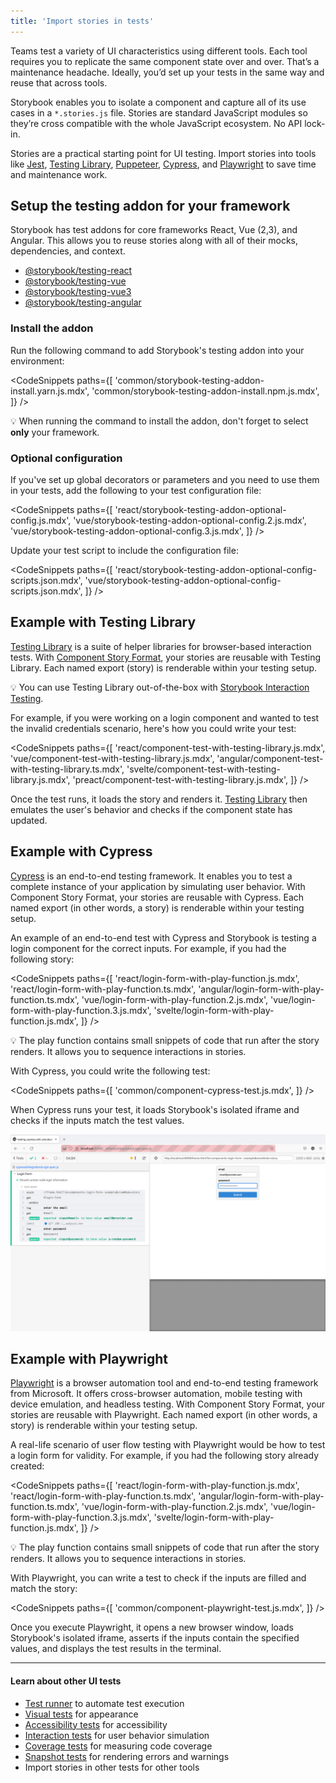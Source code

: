 ```yaml
---
title: 'Import stories in tests'
---
```


Teams test a variety of UI characteristics using different tools. Each tool requires you to replicate the same component state over and over. That’s a maintenance headache. Ideally, you’d set up your tests in the same way and reuse that across tools.

Storybook enables you to isolate a component and capture all of its use cases in a `*.stories.js` file. Stories are standard JavaScript modules so they’re cross compatible with the whole JavaScript ecosystem. No API lock-in.

Stories are a practical starting point for UI testing. Import stories into tools like [Jest](https://jestjs.io/), [Testing Library](https://testing-library.com/), [Puppeteer](https://pptr.dev/), [Cypress](https://www.cypress.io/), and [Playwright](https://playwright.dev/) to save time and maintenance work.

## Setup the testing addon for your framework

Storybook has test addons for core frameworks React, Vue (2,3), and Angular. This allows you to reuse stories along with all of their mocks, dependencies, and context.

- [@storybook/testing-react](https://storybook.js.org/addons/@storybook/testing-react)
- [@storybook/testing-vue](https://storybook.js.org/addons/@storybook/testing-vue)
- [@storybook/testing-vue3](https://storybook.js.org/addons/@storybook/testing-vue3)
- [@storybook/testing-angular](https://storybook.js.org/addons/@storybook/testing-angular)

### Install the addon

Run the following command to add Storybook's testing addon into your environment:

<!-- prettier-ignore-start -->

<CodeSnippets
  paths={[
    'common/storybook-testing-addon-install.yarn.js.mdx',
    'common/storybook-testing-addon-install.npm.js.mdx',
  ]}
/>

<!-- prettier-ignore-end -->

<div class="aside">

💡 When running the command to install the addon, don't forget to select **only** your framework.

</div>

### Optional configuration

If you've set up global decorators or parameters and you need to use them in your tests, add the following to your test configuration file:

<!-- prettier-ignore-start -->

<CodeSnippets
  paths={[
    'react/storybook-testing-addon-optional-config.js.mdx',
    'vue/storybook-testing-addon-optional-config.2.js.mdx',
    'vue/storybook-testing-addon-optional-config.3.js.mdx',
  ]}
/>

<!-- prettier-ignore-end -->

Update your test script to include the configuration file:

<!-- prettier-ignore-start -->

<CodeSnippets
  paths={[
    'react/storybook-testing-addon-optional-config-scripts.json.mdx',
    'vue/storybook-testing-addon-optional-config-scripts.json.mdx',
  ]}
/>

<!-- prettier-ignore-end -->

## Example with Testing Library

[Testing Library](https://testing-library.com/) is a suite of helper libraries for browser-based interaction tests. With [Component Story Format](../api/csf.md), your stories are reusable with Testing Library. Each named export (story) is renderable within your testing setup.

<div class="aside">

💡 You can use Testing Library out-of-the-box with [Storybook Interaction Testing](./interaction-testing.md).

</div>

For example, if you were working on a login component and wanted to test the invalid credentials scenario, here's how you could write your test:

<!-- prettier-ignore-start -->

<CodeSnippets
  paths={[
    'react/component-test-with-testing-library.js.mdx',
    'vue/component-test-with-testing-library.js.mdx',
    'angular/component-test-with-testing-library.ts.mdx',
    'svelte/component-test-with-testing-library.js.mdx',
    'preact/component-test-with-testing-library.js.mdx',
  ]}
/>

<!-- prettier-ignore-end -->

Once the test runs, it loads the story and renders it. [Testing Library](https://testing-library.com/) then emulates the user's behavior and checks if the component state has updated.

## Example with Cypress

[Cypress](https://www.cypress.io/) is an end-to-end testing framework. It enables you to test a complete instance of your application by simulating user behavior. With Component Story Format, your stories are reusable with Cypress. Each named export (in other words, a story) is renderable within your testing setup.

An example of an end-to-end test with Cypress and Storybook is testing a login component for the correct inputs. For example, if you had the following story:

<!-- prettier-ignore-start -->

<CodeSnippets
  paths={[
    'react/login-form-with-play-function.js.mdx',
    'react/login-form-with-play-function.ts.mdx',
    'angular/login-form-with-play-function.ts.mdx',
    'vue/login-form-with-play-function.2.js.mdx',
    'vue/login-form-with-play-function.3.js.mdx',
    'svelte/login-form-with-play-function.js.mdx',
  ]}
/>

<!-- prettier-ignore-end -->

<div class="aside">
 💡 The play function contains small snippets of code that run after the story renders. It allows you to sequence interactions in stories.

</div>

With Cypress, you could write the following test:

<!-- prettier-ignore-start -->

<CodeSnippets
  paths={[
    'common/component-cypress-test.js.mdx',
  ]}
/>

<!-- prettier-ignore-end -->

When Cypress runs your test, it loads Storybook's isolated iframe and checks if the inputs match the test values.

![Cypress running successfully](./cypress-success-run-tests-optimized.png)

## Example with Playwright

[Playwright](https://playwright.dev/) is a browser automation tool and end-to-end testing framework from Microsoft. It offers cross-browser automation, mobile testing with device emulation, and headless testing. With Component Story Format, your stories are reusable with Playwright. Each named export (in other words, a story) is renderable within your testing setup.

A real-life scenario of user flow testing with Playwright would be how to test a login form for validity. For example, if you had the following story already created:

<!-- prettier-ignore-start -->

<CodeSnippets
  paths={[
    'react/login-form-with-play-function.js.mdx',
    'react/login-form-with-play-function.ts.mdx',
    'angular/login-form-with-play-function.ts.mdx',
    'vue/login-form-with-play-function.2.js.mdx',
    'vue/login-form-with-play-function.3.js.mdx',
    'svelte/login-form-with-play-function.js.mdx',
  ]}
/>

<!-- prettier-ignore-end -->

<div class="aside">
 💡 The play function contains small snippets of code that run after the story renders. It allows you to sequence interactions in stories.
</div>

With Playwright, you can write a test to check if the inputs are filled and match the story:

<!-- prettier-ignore-start -->

<CodeSnippets
  paths={[
    'common/component-playwright-test.js.mdx',
  ]}
/>

<!-- prettier-ignore-end -->

Once you execute Playwright, it opens a new browser window, loads Storybook's isolated iframe, asserts if the inputs contain the specified values, and displays the test results in the terminal.

---

#### Learn about other UI tests

- [Test runner](./test-runner.md) to automate test execution
- [Visual tests](./visual-testing.md) for appearance
- [Accessibility tests](./accessibility-testing.md) for accessibility
- [Interaction tests](./interaction-testing.md) for user behavior simulation
- [Coverage tests](./test-coverage.md) for measuring code coverage
- [Snapshot tests](./snapshot-testing.md) for rendering errors and warnings
- Import stories in other tests for other tools
